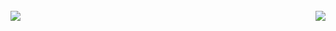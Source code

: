<br>
<img align="left" src="https://github-readme-stats.vercel.app/api?username=GrayManFR&theme=tokyonight"><img align="right" src="https://github-readme-stats.vercel.app/api/top-langs/?username=GrayManFR&theme=tokyonight&hide=batchfile">
<br>
